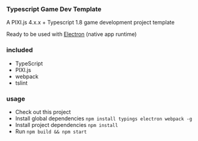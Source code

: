 ### Typescript Game Dev Template

A PIXI.js 4.x.x + Typescript 1.8 game development project template

Ready to be used with [Electron](https://github.com/electron/electron) (native app runtime)

### included
- TypeScript
- PIXI.js
- webpack
- tslint

### usage
* Check out this project
* Install global dependencies `npm install typings electron webpack -g`
* Install project dependencies `npm install`
* Run `npm build && npm start`
